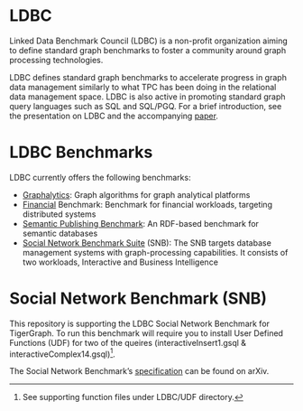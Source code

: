 # LDBC
Linked Data Benchmark Council (LDBC) is a non-profit organization aiming to define standard graph benchmarks to foster a community around graph processing technologies. 

LDBC defines standard graph benchmarks to accelerate progress in graph data management similarly to what TPC has been doing in the relational data management space. LDBC is also active in promoting standard graph query languages such as SQL and SQL/PGQ. For a brief introduction, see the presentation on LDBC and the accompanying [paper](http://ldbcouncil.org/docs/papers/ldbc-organization-tpctc2023-preprint.pdf).

# LDBC Benchmarks
LDBC currently offers the following benchmarks:
  - [Graphalytics](http://ldbcouncil.org/benchmarks/graphalytics/): Graph algorithms for graph analytical platforms
  - [Financial](http://ldbcouncil.org/benchmarks/finbench/) Benchmark: Benchmark for financial workloads, targeting distributed systems
  - [Semantic Publishing Benchmark](http://ldbcouncil.org/benchmarks/spb/): An RDF-based benchmark for semantic databases
  - [Social Network Benchmark Suite](http://ldbcouncil.org/benchmarks/snb/) (SNB): The SNB targets database management systems with graph-processing capabilities. It consists of two workloads, Interactive and Business Intelligence

# Social Network Benchmark (SNB)
This repository is supporting the LDBC Social Network Benchmark for TigerGraph. To run this benchmark will require you to install User Defined Functions (UDF) for two of the queires (interactiveInsert1.gsql & interactiveComplex14.gsql)[^1].

The Social Network Benchmark’s [specification](https://arxiv.org/pdf/2001.02299) can be found on arXiv.

[^1]: See supporting function files under LDBC/UDF directory.

